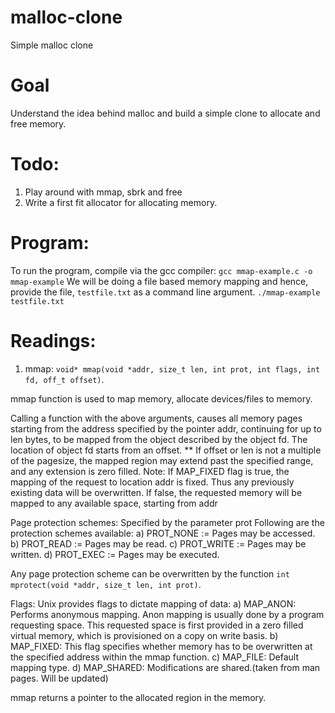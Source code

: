 # malloc-clone
Simple malloc clone

# Goal
Understand the idea behind malloc and build a simple clone to allocate and free memory.

# Todo:
1. Play around with mmap, sbrk and free
2. Write a first fit allocator for allocating memory.

# Program:
To run the program, compile via the gcc compiler: `gcc mmap-example.c -o mmap-example`
We will be doing a file based memory mapping and hence, provide the file, `testfile.txt` as a command line argument.
`./mmap-example testfile.txt`

# Readings:
1. mmap:
`void* mmap(void *addr, size_t len, int prot, int flags, int fd, off_t offset)`.

mmap function is used to map memory, allocate devices/files to memory.

Calling a function with the above arguments, causes all memory pages starting from the address specified by the pointer addr, continuing for up to len bytes, to be mapped from the object described by the object fd. The location of object fd starts from an offset.
** If offset or len is not a multiple of the pagesize, the mapped region may extend past the specified range, and any extension is zero filled.
Note:
If MAP_FIXED flag is true, the mapping of the request to location addr is fixed. Thus any previously existing data will be overwritten. If false, the requested memory will be mapped to any available space, starting from addr

Page protection schemes: Specified by the parameter prot
Following are the protection schemes available:
a) PROT_NONE := Pages may be accessed.
b) PROT_READ := Pages may be read.
c) PROT_WRITE := Pages may be written.
d) PROT_EXEC := Pages may be executed.

Any page protection scheme can be overwritten by the function `int mprotect(void *addr, size_t len, int prot)`.

Flags:
Unix provides flags to dictate mapping of data:
a) MAP_ANON: Performs anonymous mapping. Anon mapping is usually done by a program requesting space. This requested space is first provided in a zero filled virtual memory, which is provisioned on a copy on write basis.
b) MAP_FIXED: This flag specifies whether memory has to be overwritten at the specified address within the mmap function.
c) MAP_FILE: Default mapping type.
d) MAP_SHARED: Modifications are shared.(taken from man pages. Will be updated)

mmap returns a pointer to the allocated region in the memory.
